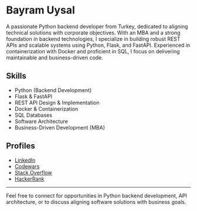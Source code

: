 # Bayram Uysal

A passionate Python backend developer from Turkey, dedicated to aligning technical solutions with corporate objectives. With an MBA and a strong foundation in backend technologies, I specialize in building robust REST APIs and scalable systems using Python, Flask, and FastAPI. Experienced in containerization with Docker and proficient in SQL, I focus on delivering maintainable and business-driven code.

## Skills
- Python (Backend Development)
- Flask & FastAPI
- REST API Design & Implementation
- Docker & Containerization
- SQL Databases
- Software Architecture
- Business-Driven Development (MBA)

## Profiles
- [LinkedIn](https://www.linkedin.com/in/bayram-uysal-/)
- [Codewars](https://www.codewars.com/users/BayramUysalBey)
- [Stack Overflow](https://stackoverflow.com/users/21347443/bayramuysal)
- [HackerRank](https://www.hackerrank.com/profile/bayramuysal)

---
Feel free to connect for opportunities in Python backend development, API architecture, or to discuss aligning software solutions with business goals.
